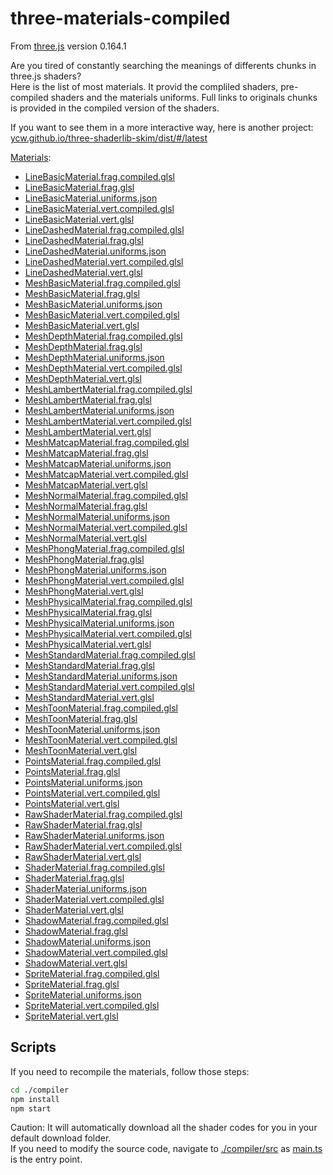 # three-materials-compiled

From [three.js](https://threejs.org/) version 0.164.1

Are you tired of constantly searching the meanings of differents chunks in three.js shaders?  
Here is the list of most materials. It provid the compliled shaders, pre-compiled shaders and the materials uniforms.
Full links to originals chunks is provided in the compiled version of the shaders.

If you want to see them in a more interactive way, here is another project: [ycw.github.io/three-shaderlib-skim/dist/#/latest](https://ycw.github.io/three-shaderlib-skim/dist/#/latest)

[Materials](./materials/):

- [LineBasicMaterial.frag.compiled.glsl](./materials/LineBasicMaterial.frag.compiled.glsl)
- [LineBasicMaterial.frag.glsl](./materials/LineBasicMaterial.frag.glsl)
- [LineBasicMaterial.uniforms.json](./materials/LineBasicMaterial.uniforms.json)
- [LineBasicMaterial.vert.compiled.glsl](./materials/LineBasicMaterial.vert.compiled.glsl)
- [LineBasicMaterial.vert.glsl](./materials/LineBasicMaterial.vert.glsl)
- [LineDashedMaterial.frag.compiled.glsl](./materials/LineDashedMaterial.frag.compiled.glsl)
- [LineDashedMaterial.frag.glsl](./materials/LineDashedMaterial.frag.glsl)
- [LineDashedMaterial.uniforms.json](./materials/LineDashedMaterial.uniforms.json)
- [LineDashedMaterial.vert.compiled.glsl](./materials/LineDashedMaterial.vert.compiled.glsl)
- [LineDashedMaterial.vert.glsl](./materials/LineDashedMaterial.vert.glsl)
- [MeshBasicMaterial.frag.compiled.glsl](./materials/MeshBasicMaterial.frag.compiled.glsl)
- [MeshBasicMaterial.frag.glsl](./materials/MeshBasicMaterial.frag.glsl)
- [MeshBasicMaterial.uniforms.json](./materials/MeshBasicMaterial.uniforms.json)
- [MeshBasicMaterial.vert.compiled.glsl](./materials/MeshBasicMaterial.vert.compiled.glsl)
- [MeshBasicMaterial.vert.glsl](./materials/MeshBasicMaterial.vert.glsl)
- [MeshDepthMaterial.frag.compiled.glsl](./materials/MeshDepthMaterial.frag.compiled.glsl)
- [MeshDepthMaterial.frag.glsl](./materials/MeshDepthMaterial.frag.glsl)
- [MeshDepthMaterial.uniforms.json](./materials/MeshDepthMaterial.uniforms.json)
- [MeshDepthMaterial.vert.compiled.glsl](./materials/MeshDepthMaterial.vert.compiled.glsl)
- [MeshDepthMaterial.vert.glsl](./materials/MeshDepthMaterial.vert.glsl)
- [MeshLambertMaterial.frag.compiled.glsl](./materials/MeshLambertMaterial.frag.compiled.glsl)
- [MeshLambertMaterial.frag.glsl](./materials/MeshLambertMaterial.frag.glsl)
- [MeshLambertMaterial.uniforms.json](./materials/MeshLambertMaterial.uniforms.json)
- [MeshLambertMaterial.vert.compiled.glsl](./materials/MeshLambertMaterial.vert.compiled.glsl)
- [MeshLambertMaterial.vert.glsl](./materials/MeshLambertMaterial.vert.glsl)
- [MeshMatcapMaterial.frag.compiled.glsl](./materials/MeshMatcapMaterial.frag.compiled.glsl)
- [MeshMatcapMaterial.frag.glsl](./materials/MeshMatcapMaterial.frag.glsl)
- [MeshMatcapMaterial.uniforms.json](./materials/MeshMatcapMaterial.uniforms.json)
- [MeshMatcapMaterial.vert.compiled.glsl](./materials/MeshMatcapMaterial.vert.compiled.glsl)
- [MeshMatcapMaterial.vert.glsl](./materials/MeshMatcapMaterial.vert.glsl)
- [MeshNormalMaterial.frag.compiled.glsl](./materials/MeshNormalMaterial.frag.compiled.glsl)
- [MeshNormalMaterial.frag.glsl](./materials/MeshNormalMaterial.frag.glsl)
- [MeshNormalMaterial.uniforms.json](./materials/MeshNormalMaterial.uniforms.json)
- [MeshNormalMaterial.vert.compiled.glsl](./materials/MeshNormalMaterial.vert.compiled.glsl)
- [MeshNormalMaterial.vert.glsl](./materials/MeshNormalMaterial.vert.glsl)
- [MeshPhongMaterial.frag.compiled.glsl](./materials/MeshPhongMaterial.frag.compiled.glsl)
- [MeshPhongMaterial.frag.glsl](./materials/MeshPhongMaterial.frag.glsl)
- [MeshPhongMaterial.uniforms.json](./materials/MeshPhongMaterial.uniforms.json)
- [MeshPhongMaterial.vert.compiled.glsl](./materials/MeshPhongMaterial.vert.compiled.glsl)
- [MeshPhongMaterial.vert.glsl](./materials/MeshPhongMaterial.vert.glsl)
- [MeshPhysicalMaterial.frag.compiled.glsl](./materials/MeshPhysicalMaterial.frag.compiled.glsl)
- [MeshPhysicalMaterial.frag.glsl](./materials/MeshPhysicalMaterial.frag.glsl)
- [MeshPhysicalMaterial.uniforms.json](./materials/MeshPhysicalMaterial.uniforms.json)
- [MeshPhysicalMaterial.vert.compiled.glsl](./materials/MeshPhysicalMaterial.vert.compiled.glsl)
- [MeshPhysicalMaterial.vert.glsl](./materials/MeshPhysicalMaterial.vert.glsl)
- [MeshStandardMaterial.frag.compiled.glsl](./materials/MeshStandardMaterial.frag.compiled.glsl)
- [MeshStandardMaterial.frag.glsl](./materials/MeshStandardMaterial.frag.glsl)
- [MeshStandardMaterial.uniforms.json](./materials/MeshStandardMaterial.uniforms.json)
- [MeshStandardMaterial.vert.compiled.glsl](./materials/MeshStandardMaterial.vert.compiled.glsl)
- [MeshStandardMaterial.vert.glsl](./materials/MeshStandardMaterial.vert.glsl)
- [MeshToonMaterial.frag.compiled.glsl](./materials/MeshToonMaterial.frag.compiled.glsl)
- [MeshToonMaterial.frag.glsl](./materials/MeshToonMaterial.frag.glsl)
- [MeshToonMaterial.uniforms.json](./materials/MeshToonMaterial.uniforms.json)
- [MeshToonMaterial.vert.compiled.glsl](./materials/MeshToonMaterial.vert.compiled.glsl)
- [MeshToonMaterial.vert.glsl](./materials/MeshToonMaterial.vert.glsl)
- [PointsMaterial.frag.compiled.glsl](./materials/PointsMaterial.frag.compiled.glsl)
- [PointsMaterial.frag.glsl](./materials/PointsMaterial.frag.glsl)
- [PointsMaterial.uniforms.json](./materials/PointsMaterial.uniforms.json)
- [PointsMaterial.vert.compiled.glsl](./materials/PointsMaterial.vert.compiled.glsl)
- [PointsMaterial.vert.glsl](./materials/PointsMaterial.vert.glsl)
- [RawShaderMaterial.frag.compiled.glsl](./materials/RawShaderMaterial.frag.compiled.glsl)
- [RawShaderMaterial.frag.glsl](./materials/RawShaderMaterial.frag.glsl)
- [RawShaderMaterial.uniforms.json](./materials/RawShaderMaterial.uniforms.json)
- [RawShaderMaterial.vert.compiled.glsl](./materials/RawShaderMaterial.vert.compiled.glsl)
- [RawShaderMaterial.vert.glsl](./materials/RawShaderMaterial.vert.glsl)
- [ShaderMaterial.frag.compiled.glsl](./materials/ShaderMaterial.frag.compiled.glsl)
- [ShaderMaterial.frag.glsl](./materials/ShaderMaterial.frag.glsl)
- [ShaderMaterial.uniforms.json](./materials/ShaderMaterial.uniforms.json)
- [ShaderMaterial.vert.compiled.glsl](./materials/ShaderMaterial.vert.compiled.glsl)
- [ShaderMaterial.vert.glsl](./materials/ShaderMaterial.vert.glsl)
- [ShadowMaterial.frag.compiled.glsl](./materials/ShadowMaterial.frag.compiled.glsl)
- [ShadowMaterial.frag.glsl](./materials/ShadowMaterial.frag.glsl)
- [ShadowMaterial.uniforms.json](./materials/ShadowMaterial.uniforms.json)
- [ShadowMaterial.vert.compiled.glsl](./materials/ShadowMaterial.vert.compiled.glsl)
- [ShadowMaterial.vert.glsl](./materials/ShadowMaterial.vert.glsl)
- [SpriteMaterial.frag.compiled.glsl](./materials/SpriteMaterial.frag.compiled.glsl)
- [SpriteMaterial.frag.glsl](./materials/SpriteMaterial.frag.glsl)
- [SpriteMaterial.uniforms.json](./materials/SpriteMaterial.uniforms.json)
- [SpriteMaterial.vert.compiled.glsl](./materials/SpriteMaterial.vert.compiled.glsl)
- [SpriteMaterial.vert.glsl](./materials/SpriteMaterial.vert.glsl)

## Scripts

If you need to recompile the materials, follow those steps:

```bash
cd ./compiler
npm install
npm start
```

Caution: It will automatically download all the shader codes for you in your default download folder.  
If you need to modify the source code, navigate to [./compiler/src](./compiler/src/) as [main.ts](./compiler/src/main.ts) is the entry point.
